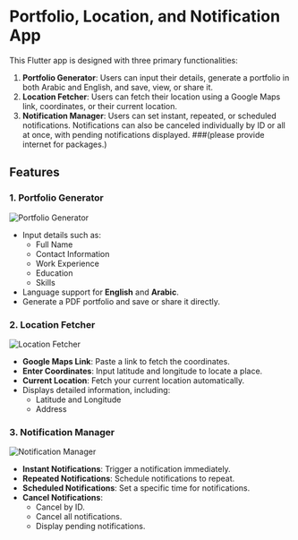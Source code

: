 # Portfolio, Location, and Notification App

This Flutter app is designed with three primary functionalities:

1. **Portfolio Generator**: Users can input their details, generate a portfolio in both Arabic and English, and save, view, or share it.
2. **Location Fetcher**: Users can fetch their location using a Google Maps link, coordinates, or their current location.
3. **Notification Manager**: Users can set instant, repeated, or scheduled notifications. Notifications can also be canceled individually by ID or all at once, with pending notifications displayed. 
###(please provide internet for packages.)

## Features

### 1. Portfolio Generator

![Portfolio Generator](./screen_shots/porfolio_generator.jpg)
- Input details such as:
    - Full Name
    - Contact Information
    - Work Experience
    - Education
    - Skills
- Language support for **English** and **Arabic**.
- Generate a PDF portfolio and save or share it directly.

### 2. Location Fetcher
![Location Fetcher](./screen_shots/location.jpg)
- **Google Maps Link**: Paste a link to fetch the coordinates.
- **Enter Coordinates**: Input latitude and longitude to locate a place.
- **Current Location**: Fetch your current location automatically.
- Displays detailed information, including:
    - Latitude and Longitude
    - Address

### 3. Notification Manager
![Notification Manager](./screen_shots/notification.jpg)

- **Instant Notifications**: Trigger a notification immediately.
- **Repeated Notifications**: Schedule notifications to repeat.
- **Scheduled Notifications**: Set a specific time for notifications.
- **Cancel Notifications**:
    - Cancel by ID.
    - Cancel all notifications.
    - Display pending notifications.



